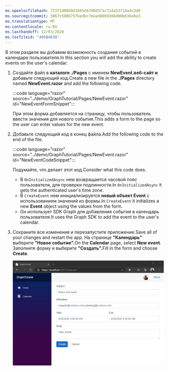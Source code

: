 ```yaml
---
ms.openlocfilehash: 723f1d08b9d1085d47d0d5fac71da5371badc3d0
ms.sourcegitcommit: 5067c508675fbedbc7eead0869308d00b63be8e3
ms.translationtype: MT
ms.contentlocale: ru-RU
ms.lasthandoff: 12/03/2020
ms.locfileid: "49584638"
---
```

<!-- markdownlint-disable MD002 MD041 -->

<span data-ttu-id="9846f-101">В этом разделе вы добавим возможность создания событий в календаре пользователя.</span><span class="sxs-lookup"><span data-stu-id="9846f-101">In this section you will add the ability to create events on the user's calendar.</span></span>

1. <span data-ttu-id="9846f-102">Создайте файл в **каталоге ./Pages** с именем **NewEvent.веб-сайт и** добавьте следующий код.</span><span class="sxs-lookup"><span data-stu-id="9846f-102">Create a new file in the **./Pages** directory named **NewEvent.razor** and add the following code.</span></span>

    :::code language="razor" source="../demo/GraphTutorial/Pages/NewEvent.razor" id="NewEventFormSnippet":::

    <span data-ttu-id="9846f-103">При этом форма добавляется на страницу, чтобы пользователь ввести значения для нового события.</span><span class="sxs-lookup"><span data-stu-id="9846f-103">This adds a form to the page so the user can enter values for the new event.</span></span>

1. <span data-ttu-id="9846f-104">Добавьте следующий код в конец файла.</span><span class="sxs-lookup"><span data-stu-id="9846f-104">Add the following code to the end of the file.</span></span>

    :::code language="razor" source="../demo/GraphTutorial/Pages/NewEvent.razor" id="NewEventCodeSnippet":::

    <span data-ttu-id="9846f-105">Подумайте, что делает этот код.</span><span class="sxs-lookup"><span data-stu-id="9846f-105">Consider what this code does.</span></span>

    - <span data-ttu-id="9846f-106">В `OnInitializedAsync` нем возвращается часовой пояс пользователя, для проверки подлинности.</span><span class="sxs-lookup"><span data-stu-id="9846f-106">In `OnInitializedAsync` it gets the authenticated user's time zone.</span></span>
    - <span data-ttu-id="9846f-107">В `CreateEvent` нем инициализируется **новый объект Event** с использованием значений из формы.</span><span class="sxs-lookup"><span data-stu-id="9846f-107">In `CreateEvent` it initializes a new **Event** object using the values from the form.</span></span>
    - <span data-ttu-id="9846f-108">Он использует SDK Graph для добавления события в календарь пользователя.</span><span class="sxs-lookup"><span data-stu-id="9846f-108">It uses the Graph SDK to add the event to the user's calendar.</span></span>

1. <span data-ttu-id="9846f-109">Сохраните все изменения и перезапустите приложение.</span><span class="sxs-lookup"><span data-stu-id="9846f-109">Save all of your changes and restart the app.</span></span> <span data-ttu-id="9846f-110">На странице **"Календарь"** выберите **"Новое событие".**</span><span class="sxs-lookup"><span data-stu-id="9846f-110">On the **Calendar** page, select **New event**.</span></span> <span data-ttu-id="9846f-111">Заполните форму и выберите **"Создать".**</span><span class="sxs-lookup"><span data-stu-id="9846f-111">Fill in the form and choose **Create**.</span></span>

    ![Снимок экрана с новой формой события](images/create-event.png)
